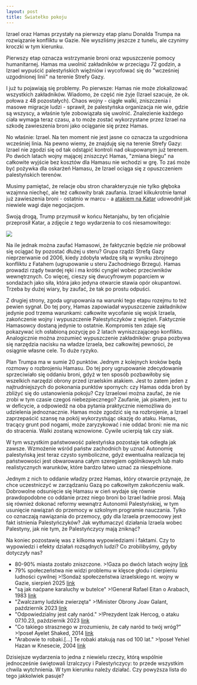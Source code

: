 ```yaml
---
layout: post
title: Światełko pokoju
---
```


Izrael oraz Hamas przystały na pierwszy etap planu Donalda Trumpa na rozwiązanie konfliktu w Gazie. Nie wyszliśmy jeszcze z tunelu, ale czynimy kroczki w tym kierunku. 

Pierwszy etap oznacza wstrzymanie broni oraz wpuszczenie pomocy humanitarnej. Hamas ma uwolnić zakładników w przeciągu 72 godzin, a Izrael wypuścić palestyńskich więźniów i wycofować się do "wcześniej uzgodnionej linii" na terenie Strefy Gazy. 

I już tu pojawiają się problemy. Po pierwsze: Hamas nie może zlokalizować wszystkich zakładników. Wiadomo, że część nie żyje (Izrael szacuje, że ok. połowa z 48 pozostałych). Chaos wojny - ciągłe walki, zniszczenia i masowe migracje ludzi - sprawił, że palestyńska organizacja nie wie, gdzie są wszyscy, a właśnie tyle zobowiązała się uwolnić. Znalezienie każdego ciała wymaga teraz czasu, a to może zostać wykorzystane przez Izrael na szkodę zawieszenia broni jako ociąganie się przez Hamas. 

No właśnie: Izrael. Na ten moment nie jest jasne co oznacza ta uzgodniona wcześniej linia. Na pewno wiemy, że znajduję się na terenie Strefy Gazy: Izrael nie zgodzi się od tak odstąpić kontroli nad okupowanym już terenem. Po dwóch latach wojny mającej zniszczyć Hamas, "zmiana biegu" na całkowite wyjście bez kosztów dla Hamasu nie wchodzi w grę. To zaś może być pożywka dla oskarżeń Hamasu, że Izrael ociąga się z opuszczeniem palestyńskich terenów. 

Musimy pamiętać, że relacje obu stron charakteryzuje nie tylko głęboka wzajmna niechęć, ale też całkowity brak zaufania. Izrael kilkukrotnie łamał już zawieszenia broni - ostatnio w marcu - a [atakiem na Katar](https://abumarkey.github.io/arabizmy/katar-izrael-atak/)  udowodnił jak niewiele wagi daje negocjacjom. 

Swoją drogą, Trump przymusił w końcu Netanjahu, by ten oficjalnie przeprosił Katar, a zdjęcie z tego wydarzenia to coś niesamowitego: 

![](https://pbs.twimg.com/media/G2J-WauW8AAd1lw?format=jpg&name=large)

Na ile jednak można zaufać Hamasowi, że faktycznie będzie _nie_ próbował się ociągać by pozostać dłużej u steru? Grupa rządzi Strefą Gazy nieprzerwanie od 2006, kiedy zdobyła władzę siłą w wyniku zbrojnego konfliktu z Fatahem (ugrupowanie u steru Zachodniego Brzegu). Hamas prowadzi rządy twardej ręki i ma krótki cyngiel wobec przeciwników wewnętrznych. Co więcej, cieszy się dwucyfrowym poparciem w sondażach jako siła, która jako jedyna otwarcie stawia opór okupantowi. Trzeba by dużej wiary, by zaufać, że tak po prostu odpuści. 

Z drugiej strony, zgoda ugrupowania na warunki tego etapu rozejmu to też pewien sygnał. Do tej pory, Hamas zapowiadał wypuszczenie zakładników jedynie pod trzema warunkami: całkowite wycofanie się wojsk Izraela, zakończenie wojny i wypuszczenie Palestyńczyków z więzień. Faktycznie Hamasowcy dostaną jedynie to ostatnie. Kompromis ten zdaje się pokazywać ich osłabioną pozycję po 2 latach wyniszczającego konfliktu. Analogicznie można zrozumieć wypuszczenie zakładników: grupa pozbywa się narzędzia nacisku na władze Izraela, bez całkowitej pewności, że osiągnie własne cele. To duże ryzyko.

Plan Trumpa ma w sumie 20 punktów. Jednym z kolejnych kroków będą rozmowy o rozbrojeniu Hamasu. Do tej pory ugrupowanie zdecydowanie sprzeciwiało się oddaniu broni, gdyż w ten sposób pozbawiłoby się wszelkich narzędzi obrony przed izraelskim atakiem. Jest to zatem jeden z najtrudniejszych do pokonania punktów spornych: czy Hamas odda broń by zbliżyć się do ustanowienia pokoju? Czy Izraelowi można zaufać, że nie zrobi w tym czasie czegoś niebezpiecznego? Zaufanie, jak pisałem, jest tu w deficycie, a odpowiedź na oba pytania praktycznie niemożliwa do udzielenia jednoznacznie. Hamas może zgodzić się na rozbrojenie, a Izrael zaprzepaścić szansę na pokój wykorzystując okazję do ataku. Hamas, tracący grunt pod nogami, może zaryzykować i nie oddać broni: nie ma nic do stracenia. Walki zostaną wznowione. Cywile ucierpią tak czy siak. 

W tym wszystkim państwowość palestyńska pozostaje tak odległa jak zawsze. Wzmożenie wśród państw zachodnich by uznać Autonomię palestyńską jest teraz czysto symboliczne, gdyż ewentualna realizacja tej państwowości jest obwarowana całym szeregiem ogólnikowych lub mało realistycznych warunków, które bardzo łatwo uznać za niespełnione. 

Jednym z nich to oddanie władzy przez Hamas, który otwarcie przynaje, że chce uczestniczyć w zarządzaniu Gazą po całkowitym zakończeniu walk. Dobrowolne odsunięcie się Hamasu w cień wydaje się równie prawdopodobne co oddanie przez niego broni bo Izrael ładnie prosi. Mają się również dokonać reformy wewnątrz Autonomii Palestyńskiej, w tym usunięcie nawiązań do przemocy w szkolnym programie nauczania. Tylko co oznaczają nawiązania do przemocy, gdy dla Izraela przemocowy jest fakt istnienia Palestyńczyków? Jak wytłumaczyć działania Izraela wobec Palestyny, jak nie tym, że Palestyńczycy mają zniknąć?

Na koniec pozostawię was z kilkoma wypowiedziami i faktami. Czy to wypowiedzi i efekty działań rozsądnych ludzi? Co zrobilibyśmy, gdyby dotyczyły nas? 

* 80-90% miasta zostało zniszczone. >!Gaza po dwóch latach wojny [link](https://www.bbc.co.uk/news/resources/idt-217c6a28-4a90-4d47-a91c-13113a7dc7db)
* 79% społeczeństwa nie widzi problemu w klęsce głodu i cierpieniu ludności cywilnej >!Sondaż społeczeństwa izraelskiego nt. wojny w Gazie, sierpień 2025 [link](https://www.dw.com/en/how-do-israelis-see-gaza-war-and-palestinian-suffering/a-73600368)
* "są jak naćpane karaluchy w butelce" >!Generał Rafael Eitan o Arabach, 1983 [link](https://www.nytimes.com/2004/11/24/obituaries/rafael-eitan-75-exgeneral-and-chief-of-staff-in-israel-dies.html)
* "Zwalczamy ludzkie zwierzęta" >!Minister Obrony Joav Galant, październik 2023 [link](https://x.com/AJEnglish/status/1711376122674303191)
* "Odpowiedzialny jest cały naród." >!Prezydent Izak Hercog, o ataku 07.10.23, październik 2023 [link](https://www.huffpost.com/entry/israel-gaza-isaac-herzog_n_65295ee8e4b03ea0c004e2a8)
* "Co takiego strasznego w zrozumieniu, że cały naród to twój wróg?" >!poseł Ayelet Shaked, 2014 [link](https://www.aljazeera.com/news/2017/10/4/video-israelis-back-killing-transfer-of-palestinians)
* "Arabowie to robaki.[...] Te robaki atakują nas od 100 lat." >!poseł Yehiel Hazan w Knesecie, 2004 [link](https://www.aljazeera.com/news/2004/12/13/israeli-mp-arabs-are-worms)

Dzisiejsze wydarzenia to jedna z niewielu rzeczy, którą wspólnie jednocześnie świętowali Izralczycy i Palestyńczycy: to przede wszystkim chwila wytchnienia. W tym kierunku należy działać. Czy powyższa lista do tego jakkolwiek pasuje?

